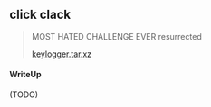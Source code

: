 ## click clack

> MOST HATED CHALLENGE EVER resurrected
> 
> [keylogger.tar.xz](https://drive.google.com/file/d/0BxBb6b3kX1G9bC1JUDNxSk1Obkk/view)

#### WriteUp

(TODO)